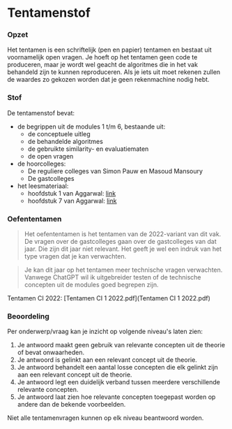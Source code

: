 # Tentamenstof

### Opzet

Het tentamen is een schriftelijk (pen en papier) tentamen en bestaat uit voornamelijk open vragen. Je hoeft op het tentamen geen code te produceren, maar je wordt wel geacht de algoritmes die in het vak behandeld zijn te kunnen reproduceren. Als je iets uit moet rekenen zullen de waardes zo gekozen worden dat je geen rekenmachine nodig hebt.

### Stof

De tentamenstof bevat:

- de begrippen uit de modules 1 t/m 6, bestaande uit:
    - de conceptuele uitleg
    - de behandelde algoritmes
    - de gebruikte similarity- en evaluatiematen
    - de open vragen
- de hoorcolleges:
    - De reguliere colleges van Simon Pauw en Masoud Mansoury
    - De gastcolleges
- het leesmateriaal:
    - hoofdstuk 1 van Aggarwal: [link](/reading/guide-aggarwal-c1)
    - hoofdstuk 7 van Aggarwal: [link](/reading/guide-aggarwal-c7)

### Oefententamen

> Het oefententamen is het tentamen van de 2022-variant van dit vak. De vragen over de gastcolleges gaan over de gastcolleges van dat jaar. Die zijn dit jaar niet relevant. Het geeft je wel een indruk van het type vragen dat je kan verwachten.

> Je kan dit jaar op het tentamen meer technische vragen verwachten. Vanwege ChatGPT wil ik uitgebreider testen of de technische concepten uit de modules goed begrepen zijn.

Tentamen CI 2022: [Tentamen CI 1 2022.pdf](Tentamen CI 1 2022.pdf)

### Beoordeling

Per onderwerp/vraag kan je inzicht op volgende niveau's laten zien:

1. Je antwoord maakt geen gebruik van relevante concepten uit de theorie of bevat onwaarheden.
2. Je antwoord is gelinkt aan een relevant concept uit de theorie.
3. Je antwoord behandelt een aantal losse concepten die elk gelinkt zijn aan een relevant concept uit de theorie.
4. Je antwoord legt een duidelijk verband tussen meerdere verschillende relevante concepten.
5. Je antwoord laat zien hoe relevante concepten toegepast worden op andere dan de bekende voorbeelden.

Niet alle tentamenvragen kunnen op elk niveau beantwoord worden.
